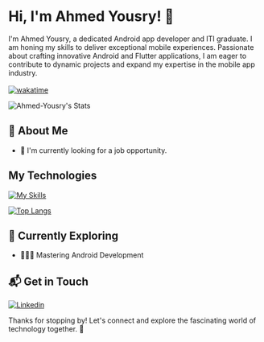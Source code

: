 # Hi, I'm Ahmed Yousry! 👋

I'm Ahmed Yousry, a dedicated Android app developer and ITI graduate. I am honing my skills to deliver exceptional mobile experiences. Passionate about crafting innovative Android and Flutter applications, I am eager to contribute to dynamic projects and expand my expertise in the mobile app industry.
<br><br>
[![wakatime](https://wakatime.com/badge/user/b567ceab-6bb5-4641-9648-b96267fe1ad7.svg)](https://wakatime.com/@b567ceab-6bb5-4641-9648-b96267fe1ad7)

![Ahmed-Yousry's Stats](https://github-readme-stats.vercel.app/api?username=Khaatora&theme=github_dark&show_icons=true&hide_border=true&count_private=true)     


## 🚀 About Me

- 🔭 I'm currently looking for a job opportunity.
<!-- - 📝 I write in-depth, long-form articles on my website [theenthusiast.dev](https://theenthusiast.dev), accumulating over 20k views within just 2 months.
- 🌐 Proud member of the [Hackernoon Blogging Fellowship](https://hackernoon.com/), contributing to the tech community.
- ✍️ Content Writer at [freeCodeCamp](https://www.freecodecamp.org/), gearing up to share valuable insights with the global coding community. -->

## My Technologies
[![My Skills](https://skillicons.dev/icons?i=flutter,dart,java,php,kotlin,androidstudio,c,cpp,firebase)](https://skillicons.dev)

[![Top Langs](https://github-readme-stats.vercel.app/api/top-langs/?username=Khaatora&theme=github_dark&layout=compact)](https://github.com/Khaatora)

## 🌱 Currently Exploring
  
  - 🧑🏻‍💻 Mastering Android Development
  <!--  - Exploring the ins and outs of React and Redux for dynamic front-end experiences.
  - Navigating through the world of React Router for seamless page transitions.
  - Styling with Tailwind CSS to create modern and responsive user interfaces.
  - Building server-side applications with Django, a powerful Python web framework.
  - Diving into PostgreSQL for efficient and scalable database management. -->


## 📬 Get in Touch
[![Linkedin](https://i.sstatic.net/gVE0j.png)](https://www.linkedin.com/in/ahmed-el-hosary/)
&nbsp;


Thanks for stopping by! Let's connect and explore the fascinating world of technology together. 🚀
